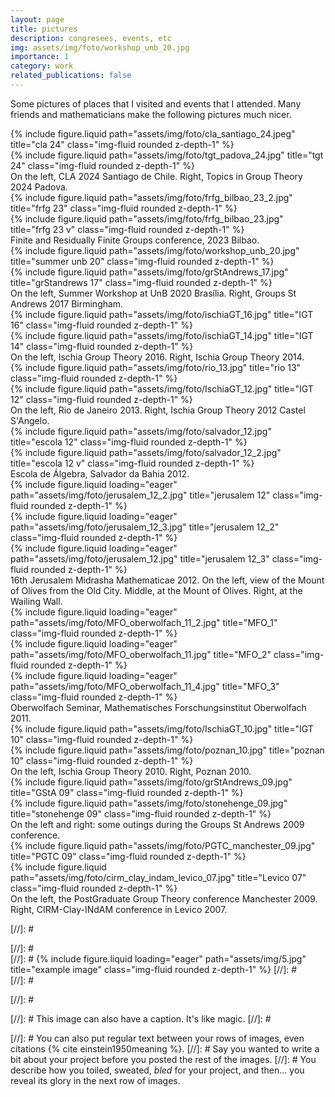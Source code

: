 ```yaml
---
layout: page
title: pictures
description: congresees, events, etc
img: assets/img/foto/workshop_unb_20.jpg
importance: 1
category: work
related_publications: false
---
```


Some pictures of places that I visited and events that I attended.  Many friends and mathematicians make the following pictures much nicer. <i class="fa-solid fa-camera-retro">‌</i>

<div class="row justify-content-sm-center">
    <div class="col-sm mt-3 mt-md-0">
        {% include figure.liquid path="assets/img/foto/cla_santiago_24.jpeg" title="cla 24" class="img-fluid rounded z-depth-1" %}
    </div>
    <div class="col-sm mt-3 mt-md-0">
        {% include figure.liquid path="assets/img/foto/tgt_padova_24.jpg" title="tgt 24" class="img-fluid rounded z-depth-1" %}
    </div>
</div>
<div class="caption">
    On the left, CLA 2024 Santiago de Chile.  Right, Topics in Group Theory 2024 Padova.
</div>
<div class="row justify-content-sm-center">
    <div class="col-sm-8 mt-3 mt-md-0">
        {% include figure.liquid path="assets/img/foto/frfg_bilbao_23_2.jpg" title="frfg 23" class="img-fluid rounded z-depth-1" %}
    </div>
    <div class="col-sm-4 mt-3 mt-md-0">
        {% include figure.liquid path="assets/img/foto/frfg_bilbao_23.jpg" title="frfg 23 v" class="img-fluid rounded z-depth-1" %}
    </div>
</div>
<div class="caption">
    Finite and Residually Finite Groups conference, 2023 Bilbao.
</div>
<div class="row justify-content-sm-center">
    <div class="col-sm mt-3 mt-md-0">
        {% include figure.liquid path="assets/img/foto/workshop_unb_20.jpg" title="summer unb 20" class="img-fluid rounded z-depth-1" %}
    </div>
    <div class="col-sm mt-3 mt-md-0">
        {% include figure.liquid path="assets/img/foto/grStAndrews_17.jpg" title="grStandrews 17" class="img-fluid rounded z-depth-1" %}
    </div>
</div>
<div class="caption">
    On the left, Summer Workshop at UnB  2020 Brasília.  Right, Groups St Andrews 2017 Birmingham.
</div>
<div class="row justify-content-sm-center">
    <div class="col-sm mt-3 mt-md-0">
        {% include figure.liquid path="assets/img/foto/ischiaGT_16.jpg" title="IGT 16" class="img-fluid rounded z-depth-1" %}
    </div>
    <div class="col-sm mt-3 mt-md-0">
        {% include figure.liquid path="assets/img/foto/ischiaGT_14.jpg" title="IGT 14" class="img-fluid rounded z-depth-1" %}
    </div>
</div>
<div class="caption">
    On the left, Ischia Group Theory 2016.  Right, Ischia Group Theory 2014.
</div>
<div class="row justify-content-sm-center">
    <div class="col-sm mt-3 mt-md-0">
        {% include figure.liquid path="assets/img/foto/rio_13.jpg" title="rio 13" class="img-fluid rounded z-depth-1" %}
    </div>
    <div class="col-sm mt-3 mt-md-0">
        {% include figure.liquid path="assets/img/foto/IschiaGT_12.jpg" title="IGT 12" class="img-fluid rounded z-depth-1" %}
    </div>
</div>
<div class="caption">
    On the left, Rio de Janeiro 2013.  Right, Ischia Group Theory 2012 Castel S'Angelo.
</div>
<div class="row justify-content-sm-center">
    <div class="col-sm-8 mt-3 mt-md-0">
        {% include figure.liquid path="assets/img/foto/salvador_12.jpg" title="escola 12" class="img-fluid rounded z-depth-1" %}
    </div>
    <div class="col-sm-4 mt-3 mt-md-0">
        {% include figure.liquid path="assets/img/foto/salvador_12_2.jpg" title="escola 12 v" class="img-fluid rounded z-depth-1" %}
    </div>
</div>
<div class="caption">
    Escola de Álgebra, Salvador da Bahia 2012.
</div>
<div class="row">
    <div class="col-sm mt-3 mt-md-0">
        {% include figure.liquid loading="eager" path="assets/img/foto/jerusalem_12_2.jpg" title="jerusalem 12" class="img-fluid rounded z-depth-1" %}
    </div>
    <div class="col-sm mt-3 mt-md-0">
        {% include figure.liquid loading="eager" path="assets/img/foto/jerusalem_12_3.jpg" title="jerusalem 12_2" class="img-fluid rounded z-depth-1" %}
    </div>
    <div class="col-sm mt-3 mt-md-0">
        {% include figure.liquid loading="eager" path="assets/img/foto/jerusalem_12.jpg" title="jerusalem 12_3" class="img-fluid rounded z-depth-1" %}
    </div>
</div>
<div class="caption">
    16th Jerusalem Midrasha Mathematicae 2012. On the left, view of the Mount of Olives from the Old City. Middle, at the Mount of Olives.  Right, at the Wailing Wall.
</div>
<div class="row">
    <div class="col-sm mt-3 mt-md-0">
        {% include figure.liquid loading="eager" path="assets/img/foto/MFO_oberwolfach_11_2.jpg" title="MFO_1" class="img-fluid rounded z-depth-1" %}
    </div>
    <div class="col-sm mt-3 mt-md-0">
        {% include figure.liquid loading="eager" path="assets/img/foto/MFO_oberwolfach_11.jpg" title="MFO_2" class="img-fluid rounded z-depth-1" %}
    </div>
    <div class="col-sm mt-3 mt-md-0">
        {% include figure.liquid loading="eager" path="assets/img/foto/MFO_oberwolfach_11_4.jpg" title="MFO_3" class="img-fluid rounded z-depth-1" %}
    </div>
</div>
<div class="caption">
   Oberwolfach Seminar, Mathematisches Forschungsinstitut Oberwolfach 2011.
</div>
<div class="row justify-content-sm-center">
    <div class="col-sm-6 mt-3 mt-md-0">
        {% include figure.liquid path="assets/img/foto/IschiaGT_10.jpg" title="IGT 10" class="img-fluid rounded z-depth-1" %}
    </div>
    <div class="col-sm-6 mt-3 mt-md-0">
        {% include figure.liquid path="assets/img/foto/poznan_10.jpg" title="poznan 10" class="img-fluid rounded z-depth-1" %}
    </div>
</div>
<div class="caption">
    On the left, Ischia Group Theory 2010.  Right, Poznan 2010.
</div>
<div class="row justify-content-sm-center">
    <div class="col-sm-6 mt-3 mt-md-0">
        {% include figure.liquid path="assets/img/foto/grStAndrews_09.jpg" title="GStA 09" class="img-fluid rounded z-depth-1" %}
    </div>
    <div class="col-sm-6 mt-3 mt-md-0">
        {% include figure.liquid path="assets/img/foto/stonehenge_09.jpg" title="stonehenge 09" class="img-fluid rounded z-depth-1" %}
    </div>
</div>
<div class="caption">
    On the left and right: some outings during the Groups St Andrews 2009 conference.
</div>
<div class="row justify-content-sm-center">
    <div class="col-sm-6 mt-3 mt-md-0">
        {% include figure.liquid path="assets/img/foto/PGTC_manchester_09.jpg" title="PGTC 09" class="img-fluid rounded z-depth-1" %}
    </div>
    <div class="col-sm-6 mt-3 mt-md-0">
        {% include figure.liquid path="assets/img/foto/cirm_clay_indam_levico_07.jpg" title="Levico 07" class="img-fluid rounded z-depth-1" %}
    </div>
</div>
<div class="caption">
    On the left, the PostGraduate Group Theory conference Manchester 2009. Right, CIRM-Clay-INdAM conference in Levico 2007.
</div>

[//]: #  <div class="row">
[//]: #     <div class="col-sm mt-3 mt-md-0">
[//]: #        {% include figure.liquid loading="eager" path="assets/img/5.jpg" title="example image" class="img-fluid rounded      z-depth-1" %}
[//]: #     </div>
[//]: #  </div>

[//]: #  <div class="caption">
[//]: #     This image can also have a caption. It's like magic.
[//]: #  </div>

[//]: #  You can also put regular text between your rows of images, even citations {% cite einstein1950meaning %}.
[//]: # Say you wanted to write a bit about your project before you posted the rest of the images.
[//]: # You describe how you toiled, sweated, _bled_ for your project, and then... you reveal its glory in the next row of images.


